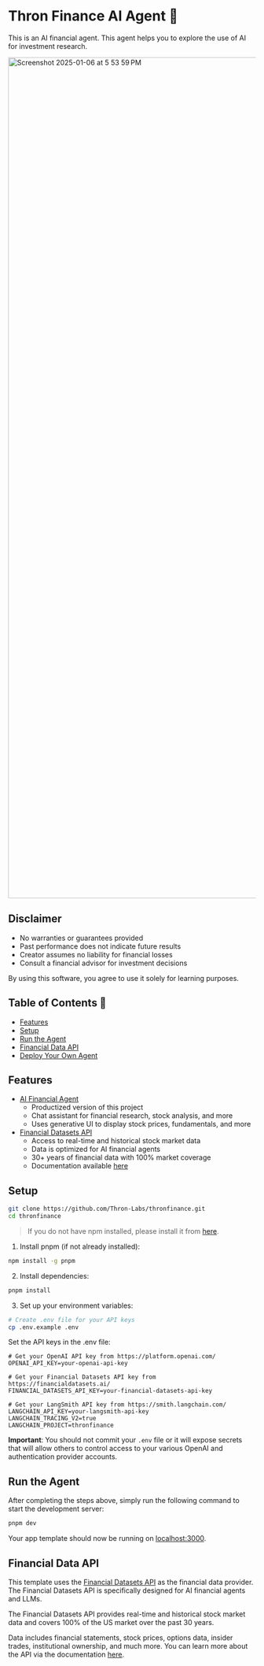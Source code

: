# Thron Finance AI Agent 🤖
This is an AI financial agent.  This agent helps you to explore the use of AI for investment research.



<img width="1709" alt="Screenshot 2025-01-06 at 5 53 59 PM" src="https://github.com/user-attachments/assets/7ef1729b-f2e1-477c-99e2-1184c1bfa1cd" />

## Disclaimer

- No warranties or guarantees provided
- Past performance does not indicate future results
- Creator assumes no liability for financial losses
- Consult a financial advisor for investment decisions

By using this software, you agree to use it solely for learning purposes.

## Table of Contents 📖
- [Features](#features)
- [Setup](#setup)
- [Run the Agent](#run-the-agent)
- [Financial Data API](#financial-data-api)
- [Deploy Your Own Agent](#deploy-your-own-agent)

## Features
- [AI Financial Agent](https://chat.financialdatasets.ai)
  - Productized version of this project
  - Chat assistant for financial research, stock analysis, and more
  - Uses generative UI to display stock prices, fundamentals, and more
- [Financial Datasets API](https://financialdatasets.ai)
  - Access to real-time and historical stock market data
  - Data is optimized for AI financial agents
  - 30+ years of financial data with 100% market coverage
  - Documentation available [here](https://docs.financialdatasets.ai)

## Setup

```bash
git clone https://github.com/Thron-Labs/thronfinance.git
cd thronfinance
```

> If you do not have npm installed, please install it from [here](https://nodejs.org/en/download/).

1. Install pnpm (if not already installed):
```bash
npm install -g pnpm
```

2. Install dependencies:
```bash
pnpm install
```

3. Set up your environment variables:
```bash
# Create .env file for your API keys
cp .env.example .env
```

Set the API keys in the .env file:
```
# Get your OpenAI API key from https://platform.openai.com/
OPENAI_API_KEY=your-openai-api-key

# Get your Financial Datasets API key from https://financialdatasets.ai/
FINANCIAL_DATASETS_API_KEY=your-financial-datasets-api-key

# Get your LangSmith API key from https://smith.langchain.com/
LANGCHAIN_API_KEY=your-langsmith-api-key
LANGCHAIN_TRACING_V2=true
LANGCHAIN_PROJECT=thronfinance
```

**Important**: You should not commit your `.env` file or it will expose secrets that will allow others to control access to your various OpenAI and authentication provider accounts.

## Run the Agent

After completing the steps above, simply run the following command to start the development server:
```bash
pnpm dev
```

Your app template should now be running on [localhost:3000](http://localhost:3000/).

## Financial Data API

This template uses the [Financial Datasets API](https://financialdatasets.ai) as the financial data provider.  The Financial Datasets API is specifically designed for AI financial agents and LLMs.

The Financial Datasets API provides real-time and historical stock market data and covers 100% of the US market over the past 30 years.  

Data includes financial statements, stock prices, options data, insider trades, institutional ownership, and much more.  You can learn more about the API via the documentation [here](https://docs.financialdatasets.ai).



